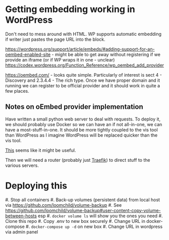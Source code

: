 # Getting embedding working in WordPress

Don't need to mess around with HTML. WP supports automatic embedding if writer just pastes the page URL into the block.

https://wordpress.org/support/article/embeds/#adding-support-for-an-oembed-enabled-site - might be able to get away without registering if we provide an iframe (or if WP wraps it in one - unclear)
https://codex.wordpress.org/Function_Reference/wp_oembed_add_provider

https://oembed.com/ - looks quite simple. Particularly of interest is sect 4 - Discovery and 2.3.4.4 - The rich type. Once we have proper domain and it running we can register to be official provider and it should work in quite a few places.

## Notes on oEmbed provider implementation

Have written a small python web server to deal with requests. To deploy it, we should probably use Docker so we can have an if not all-in-one, we can have a most-stuff-in-one. It should be more tightly coupled to the vis tool than WordPress as I imagine WordPress will be replaced quicker than the vis tool.

[This](https://medium.com/@daniel.carlier/how-to-build-a-simple-flask-restful-api-with-docker-compose-2d849d738137) seems like it might be useful.

Then we will need a router (probably just [Traefik](https://github.com/containous/traefik)) to direct stuff to the various servers.

# Deploying this

#. Stop all containers
#. Back-up volumes (persistent data) from local host via https://github.com/loomchild/volume-backup 
    #. See https://github.com/loomchild/volume-backup#user-content-copy-volume-between-hosts esp
    #. `docker volume ls` will show you the ones you need
#. Clone this repo
#. Copy .env to new box securely
#. Change URL in docker-compose
#. `docker-compose up -d` on new box
#. Change URL in wordpress via admin panel
